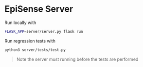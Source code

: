 # EpiSense Server

Run locally with

``` sh
FLASK_APP=server/server.py flask run
```

Run regression tests with

``` sh
python3 server/tests/test.py
```

> Note the server must running before the tests are performed
